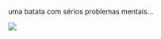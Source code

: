 uma batata com sérios problemas mentais...

<img src=https://c.tenor.com/BHgQEy2AsXkAAAAC/hamster-camera.gif>

